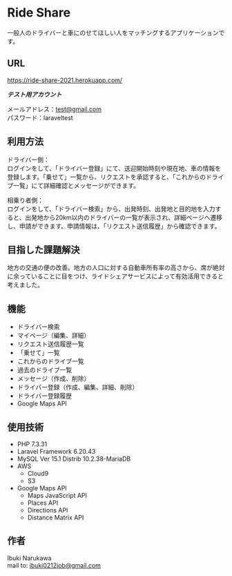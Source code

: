 # Ride Share
 
一般人のドライバーと車にのせてほしい人をマッチングするアプリケーションです。
 
## URL
https://ride-share-2021.herokuapp.com/
 
***テスト用アカウント***

メールアドレス：test@gmail.com  
パスワード：laraveltest
 
## 利用方法
ドライバー側：  
ログインをして、「ドライバー登録」にて、送迎開始時刻や現在地、車の情報を登録します。「乗せて」一覧から、リクエストを承認すると、「これからのドライブ一覧」にて詳細確認とメッセージができます。　

相乗り者側：  
ログインをして、「ドライバー検索」から、出発時刻、出発地と目的地を入力すると、出発地から20km以内のドライバーの一覧が表示され、詳細ページへ遷移し、申請ができます。申請情報は、「リクエスト送信履歴」から確認できます。

## 目指した課題解決

地方の交通の便の改善。地方の人口に対する自動車所有率の高さから、席が絶対に余っていることに目をつけ、ライドシェアサービスによって有効活用できると考えました。
 
## 機能
 
- ドライバー検索
- マイページ（編集、詳細）
- リクエスト送信履歴一覧
- 「乗せて」一覧
- これからのドライブ一覧
- 過去のドライブ一覧
- メッセージ（作成、削除）
- ドライバー登録（作成、編集、詳細、削除）
- ドライバー登録履歴
- Google Maps API

## 使用技術
 
- PHP 7.3.31
- Laravel Framework 6.20.43
- MySQL  Ver 15.1 Distrib 10.2.38-MariaDB
- AWS
    - Cloud9
    - S3
- Google Maps API
    - Maps JavaScript API
    - Places API
    - Directions API
    - Distance Matrix API
 
## 作者
 
Ibuki Narukawa  
mail to: ibuki0212job@gmail.com
